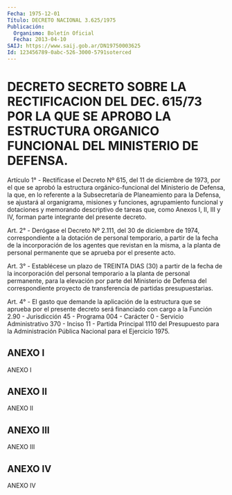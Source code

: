```yaml
---
Fecha: 1975-12-01
Título: DECRETO NACIONAL 3.625/1975
Publicación:
  Organismo: Boletín Oficial
  Fecha: 2013-04-10
SAIJ: https://www.saij.gob.ar/DN19750003625
Id: 123456789-0abc-526-3000-5791soterced
---
```

# DECRETO SECRETO SOBRE LA RECTIFICACION DEL DEC. 615/73 POR LA QUE SE APROBO LA ESTRUCTURA ORGANICO FUNCIONAL DEL MINISTERIO DE DEFENSA.

<a id="1"></a>
Artículo 1° - Rectifícase el Decreto Nº 615, del 11 de diciembre de 1973, por el que se aprobó la estructura orgánico-funcional del Ministerio de Defensa, la que, en lo referente a la Subsecretaría de Planeamiento para la Defensa, se ajustará al organigrama, misiones y funciones, agrupamiento funcional y dotaciones y memorando descriptivo de tareas que, como Anexos I, II, III y IV, forman parte integrante del presente decreto.

<a id="2"></a>
Art. 2° - Derógase el Decreto Nº 2.111, del 30 de diciembre de 1974, correspondiente a la dotación de personal temporario, a partir de la fecha de la incorporación de los agentes que revistan en la misma, a la planta de personal permanente que se aprueba por el presente acto.

<a id="3"></a>
Art. 3° - Establécese un plazo de TREINTA DIAS (30) a partir de la fecha de la incorporación del personal temporario a la planta de personal permanente, para la elevación por parte del Ministerio de Defensa del correspondiente proyecto de transferencia de partidas presupuestarias.

<a id="4"></a>
Art. 4° - El gasto que demande la aplicación de la estructura que se aprueba por el presente decreto será financiado con cargo a la Función 2.90 - Jurisdicción 45 - Programa 004 - Carácter 0 - Servicio Administrativo 370 - Inciso 11 - Partida Principal 1110 del Presupuesto para la Administración Pública Nacional para el Ejercicio 1975.

## ANEXO I

ANEXO I

## ANEXO II

ANEXO II

## ANEXO III

ANEXO III

## ANEXO IV

ANEXO IV
